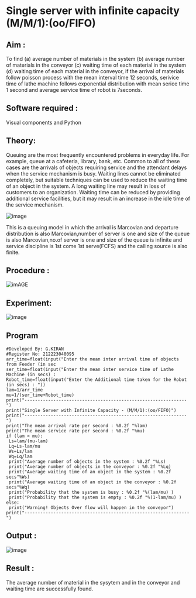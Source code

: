 # Single server with infinite capacity (M/M/1):(oo/FIFO)
## Aim :
To find (a) average number of materials in the system (b) average number of materials in the conveyor (c) waiting time of each material in the system (d) waiting time of each material in the conveyor, if the arrival  of materials follow poisson process with the mean interval time 12 seconds, serivice time of lathe machine follows exponential distribution with mean serice time 1 second and average service time of robot is 7seconds.

## Software required :
Visual components and Python

## Theory:
Queuing are the most frequently encountered problems in everyday life. For example, queue at a cafeteria, library, bank, etc. Common to all of these cases are the arrivals of objects requiring service and the attendant delays when the service mechanism is busy. Waiting lines cannot be eliminated completely, but suitable techniques can be used to reduce the waiting time of an object in the system. A long waiting line may result in loss of customers to an organization. Waiting time can be reduced by providing additional service facilities, but it may result in an increase in the idle time of the service mechanism.

![image](1.png)

This is a queuing model in which the arrival is Marcovian and departure distribution is also Marcovian,number of server is one and size of the queue is also Marcovian,no.of server is one and size of the queue is infinite and service discipline is 1st come 1st serve(FCFS) and the calling source is also finite.

## Procedure :

![imAGE](2.png)



## Experiment:


![image](https://github.com/Gkiran2008/Single-server-infinite-capacity---Markov-Model/assets/163396565/fda1daed-1a11-41af-8158-8a4a6d4172ef)


 
## Program


    #Developed By: G.KIRAN
    #Register No: 212223040095
    arr_time=float(input("Enter the mean inter arrival time of objects from Feeder (in sec
    ser_time=float(input("Enter the mean inter service time of Lathe Machine (in secs) :
    Robot_time=float(input("Enter the Additional time taken for the Robot (in secs) : "))
    lam=1/arr_time
    mu=1/(ser_time+Robot_time)
    print("--------------------------------------------------------------")
    print("Single Server with Infinite Capacity - (M/M/1):(oo/FIFO)")
    print("--------------------------------------------------------------")
    print("The mean arrival rate per second : %0.2f "%lam)
    print("The mean service rate per second : %0.2f "%mu)
    if (lam < mu):
     Ls=lam/(mu-lam)
     Lq=Ls-lam/mu
     Ws=Ls/lam
     Wq=Lq/lam
     print("Average number of objects in the system : %0.2f "%Ls)
     print("Average number of objects in the conveyor : %0.2f "%Lq)
     print("Average waiting time of an object in the system : %0.2f secs"%Ws)
     print("Average waiting time of an object in the conveyor : %0.2f secs"%Wq)
     print("Probability that the system is busy : %0.2f "%(lam/mu) )
     print("Probability that the system is empty : %0.2f "%(1-lam/mu) )
    else:
     print("Warning! Objects Over flow will happen in the conveyor")
    print("---------------------------------------------------------------")

    
## Output :

![image](https://github.com/Gkiran2008/Single-server-infinite-capacity---Markov-Model/assets/163396565/503a5184-db99-4838-80d6-05b6352845f6)


## Result :

The average number of material in the sysytem and in the conveyor and waiting time are successfully found.


